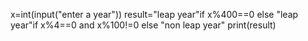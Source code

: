 x=int(input("enter a year"))
result="leap year"if x%400==0 else "leap year"if x%4==0 and x%100!=0 else "non leap year"
print(result)
